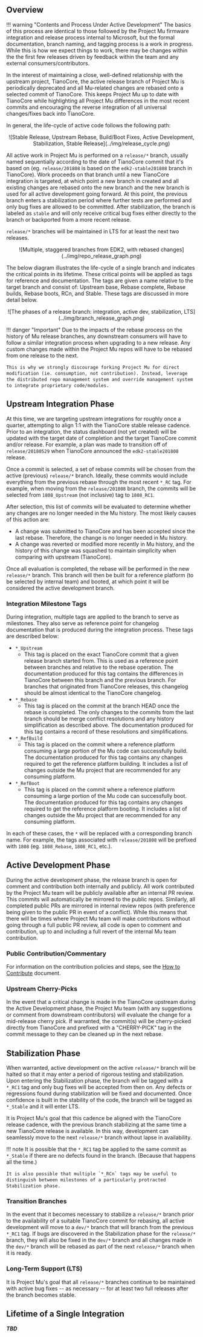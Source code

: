 ## Overview

!!! warning "Contents and Process Under Active Development"
    The basics of this process are identical to those followed by the Project Mu firmware integration and release process internal to Microsoft, but the formal documentation, branch naming, and tagging process is a work in progress. While this is how we expect things to work, there may be changes within the the first few releases driven by feedback within the team and any external consumers/contributors.

In the interest of maintaining a close, well-defined relationship with the upstream project, TianoCore, the active release branch of Project Mu is periodically deprecated and all Mu-related changes are rebased onto a selected commit of TianoCore. This keeps Project Mu up to date with TianoCore while highlighting all Project Mu differences in the most recent commits and encouraging the reverse integration of all universal changes/fixes back into TianoCore.

In general, the life-cycle of active code follows the following path:

<center>![Stable Release, Upstream Rebase, Build/Boot Fixes, Active Development, Stabilization, Stable Release](../img/release_cycle.png)</center>

All active work in Project Mu is performed on a `release/*` branch, usually named sequentially according to the date of TianoCore commit that it's based on (eg. `release/201808` is based on the `edk2-stable201808` branch in TianoCore). Work proceeds on that branch until a new TianoCore integration is targeted, at which point a new branch in created and all existing changes are rebased onto the new branch and the new branch is used for all active development going forward. At this point, the previous branch enters a stabilization period where further tests are performed and only bug fixes are allowed to be committed. After stabilization, the branch is labeled as `stable` and will only receive critical bug fixes either directly to the branch or backported from a more recent release.

`release/*` branches will be maintained in LTS for at least the next two releases.

<center>![Multiple, staggered branches from EDK2, with rebased changes](../img/repo_release_graph.png)</center>

The below diagram illustrates the life-cycle of a single branch and indicates the critical points in its lifetime. These critical points will be applied as tags for reference and documentation. The tags are given a name relative to the target branch and consist of: Upstream base, Rebase complete, Rebase builds, Rebase boots, RCn, and Stable. These tags are discussed in more detail below.

<center>![The phases of a release branch: integration, active dev, stabilization, LTS](../img/branch_release_graph.png)</center>

!!! danger "Important"
    Due to the impacts of the rebase process on the history of Mu release branches, any downstream consumers will have to follow a similar integration process when upgrading to a new release. Any custom changes made within the Project Mu repos will have to be rebased from one release to the next.
    
    This is why we strongly discourage forking Project Mu for direct modification (ie. consumption, not contribution). Instead, leverage the distributed repo management system and override management system to integrate proprietary code/modules.

## Upstream Integration Phase

At this time, we are targeting upstream integrations for roughly once a quarter, attempting to align 1:1 with the TianoCore stable release cadence. Prior to an integration, the status dashboard (not yet created) will be updated with the target date of completion and the target TianoCore commit and/or release. For example, a plan was made to transition off of `release/20180529` when TianoCore announced the `edk2-stable201808` release.

Once a commit is selected, a set of rebase commits will be chosen from the active (previous) `release/*` branch. Ideally, these commits would include everything from the previous rebase through the most recent `*_RC` tag. For example, when moving from the `release/201808` branch, the commits will be selected from `1808_Upstream` (not inclusive) tag to `1808_RC1`.

After selection, this list of commits will be evaluated to determine whether any changes are no longer needed in the Mu history. The most likely causes of this action are:

* A change was submitted to TianoCore and has been accepted since the last rebase. Therefore, the change is no longer needed in Mu history.
* A change was reverted or modified more recently in Mu history, and the history of this change was squashed to maintain simplicity when comparing with upstream (TianoCore).

Once all evaluation is completed, the rebase will be performed in the new `release/*` branch. This branch will then be built for a reference platform (to be selected by internal team) and booted, at which point it will be considered the active development branch.

### Integration Milestone Tags

During integration, multiple tags are applied to the branch to serve as milestones. They also serve as reference point for changelog documentation that is produced during the integration process. These tags are described below:

* `*_Upstream`
    * This tag is placed on the exact TianoCore commit that a given release branch started from. This is used as a reference point between branches and relative to the rebase operation. The documentation produced for this tag contains the differences in TianoCore between this branch and the previous branch. For branches that originated from TianoCore releases, this changelog should be almost identical to the TianoCore changelog.
* `*_Rebase`
    * This tag is placed on the commit at the branch HEAD once the rebase is completed. The only changes to the commits from the last branch should be merge conflict resolutions and any history simplification as described above. The documentation produced for this tag contains a record of these resolutions and simplifications.
* `*_RefBuild`
    * This tag is placed on the commit where a reference platform consuming a large portion of the Mu code can successfully build. The documentation produced for this tag contains any changes required to get the reference platform building. It includes a list of changes outside the Mu project that are recommended for any consuming platform.
* `*_RefBoot`
    * This tag is placed on the commit where a reference platform consuming a large portion of the Mu code can successfully boot. The documentation produced for this tag contains any changes required to get the reference platform booting. It includes a list of changes outside the Mu project that are recommended for any consuming platform.

In each of these cases, the `*` will be replaced with a corresponding branch name. For example, the tags associated with `release/201808` will be prefixed with `1808` (eg. `1808_Rebase`, `1808_RC1`, etc.).

## Active Development Phase

During the active development phase, the release branch is open for comment and contribution both internally and publicly. All work contributed by the Project Mu team will be publicly available after an internal PR review. This commits will automatically be mirrored to the public repos. Similarly, all completed public PRs are mirrored in internal review repos (with preference being given to the public PR in event of a conflict). While this means that there will be times where Project Mu team will make contributions without going through a full public PR review, all code is open to comment and contribution, up to and including a full revert of the internal Mu team contribution.

### Public Contribution/Commentary

For information on the contribution policies and steps, see the [How to Contribute](/How/contributing) document.

### Upstream Cherry-Picks

In the event that a critical change is made in the TianoCore upstream during the Active Development phase, the Project Mu team (with any suggestions or comment from downstream contributors) will evaluate the change for a mid-release cherry pick. If warranted, the commit(s) will be cherry-picked directly from TianoCore and prefixed with a "CHERRY-PICK" tag in the commit message to they can be cleaned up in the next rebase.

## Stabilization Phase

When warranted, active development on the active `release/*` branch will be halted so that it may enter a period of rigorous testing and stabilization. Upon entering the Stabilization phase, the branch will be tagged with a `*_RC1` tag and only bug fixes will be accepted from then on. Any defects or regressions found during stabilization will be fixed and documented. Once confidence is built in the stability of the code, the branch will be tagged as `*_Stable` and it will enter LTS.

It is Project Mu's goal that this cadence be aligned with the TianoCore release cadence, with the previous branch stabilizing at the same time a new TianoCore release is available. In this way, development can seamlessly move to the next `release/*` branch without lapse in availability.

!!! note
    It is possible that the `*_RC1` tag be applied to the same commit as `*_Stable` if there are no defects found in the branch. (Because that happens all the time.)

    It is also possible that multiple `*_RCn` tags may be useful to distinguish between milestones of a particularly protracted Stabilization phase.

### Transition Branches

In the event that it becomes necessary to stabilize a `release/*` branch prior to the availability of a suitable TianoCore commit for rebasing, all active development will move to a `dev/*` branch that will branch from the previous `*_RC1` tag. If bugs are discovered in the Stabilization phase for the `release/*` branch, they will also be fixed in the `dev/*` branch and all changes made in the `dev/*` branch will be rebased as part of the next `release/*` branch when it is ready.

### Long-Term Support (LTS)

It is Project Mu's goal that all `release/*` branches continue to be maintained with active bug fixes -- as necessary -- for at least two full releases after the branch becomes stable.

## Lifetime of a Single Integration

***TBD***
